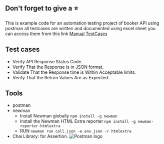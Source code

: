 ## Don't forget to give a :star:
This is example code for an automation testing project of booker API using postman
all testcases are written and documented using excel sheet you can access them from this link [Manual TestCases](https://github.com/Bad-ri/Postman_RESTful-Booker_API-Testing/blob/Readme/TestCases.xlsx)
## Test cases
- Verify API Response Status Code.
- Verify That the Response is in JSON format.
- Validate That the Response time is Within Acceptable limits.
- Verify That the Return Values Are as Expected.
## Tools
- postman
- newman
  - Install Newman globally ```npm install -g newman```
  - Install the Newman HTML Extra reporter ```npm install -g newman-reporter-htmlextra```
  - RUN ```newman run coll.json -e env.json -r htmlextra```
- Chai Library: for Assertion.
![Postman logo](https://assets.getpostman.com/common-share/postman-github-logo.png "Postman logo")
